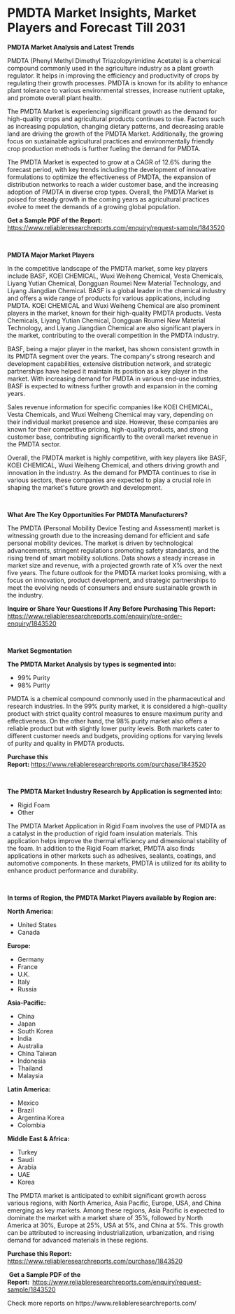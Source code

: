 <p><h1>PMDTA Market Insights, Market Players and Forecast Till 2031</h1></p><p><strong>PMDTA Market Analysis and Latest Trends</strong></p>
<p><p>PMDTA (Phenyl Methyl Dimethyl Triazolopyrimidine Acetate) is a chemical compound commonly used in the agriculture industry as a plant growth regulator. It helps in improving the efficiency and productivity of crops by regulating their growth processes. PMDTA is known for its ability to enhance plant tolerance to various environmental stresses, increase nutrient uptake, and promote overall plant health.</p><p>The PMDTA Market is experiencing significant growth as the demand for high-quality crops and agricultural products continues to rise. Factors such as increasing population, changing dietary patterns, and decreasing arable land are driving the growth of the PMDTA Market. Additionally, the growing focus on sustainable agricultural practices and environmentally friendly crop production methods is further fueling the demand for PMDTA.</p><p>The PMDTA Market is expected to grow at a CAGR of 12.6% during the forecast period, with key trends including the development of innovative formulations to optimize the effectiveness of PMDTA, the expansion of distribution networks to reach a wider customer base, and the increasing adoption of PMDTA in diverse crop types. Overall, the PMDTA Market is poised for steady growth in the coming years as agricultural practices evolve to meet the demands of a growing global population.</p></p>
<p><strong>Get a Sample PDF of the Report:&nbsp;</strong> <a href="https://www.reliableresearchreports.com/enquiry/request-sample/1843520">https://www.reliableresearchreports.com/enquiry/request-sample/1843520</a></p>
<p>&nbsp;</p>
<p><strong>PMDTA Major Market Players</strong></p>
<p><p>In the competitive landscape of the PMDTA market, some key players include BASF, KOEI CHEMICAL, Wuxi Weiheng Chemical, Vesta Chemicals, Liyang Yutian Chemical, Dongguan Roumei New Material Technology, and Liyang Jiangdian Chemical. BASF is a global leader in the chemical industry and offers a wide range of products for various applications, including PMDTA. KOEI CHEMICAL and Wuxi Weiheng Chemical are also prominent players in the market, known for their high-quality PMDTA products. Vesta Chemicals, Liyang Yutian Chemical, Dongguan Roumei New Material Technology, and Liyang Jiangdian Chemical are also significant players in the market, contributing to the overall competition in the PMDTA industry.</p><p>BASF, being a major player in the market, has shown consistent growth in its PMDTA segment over the years. The company's strong research and development capabilities, extensive distribution network, and strategic partnerships have helped it maintain its position as a key player in the market. With increasing demand for PMDTA in various end-use industries, BASF is expected to witness further growth and expansion in the coming years.</p><p>Sales revenue information for specific companies like KOEI CHEMICAL, Vesta Chemicals, and Wuxi Weiheng Chemical may vary, depending on their individual market presence and size. However, these companies are known for their competitive pricing, high-quality products, and strong customer base, contributing significantly to the overall market revenue in the PMDTA sector.</p><p>Overall, the PMDTA market is highly competitive, with key players like BASF, KOEI CHEMICAL, Wuxi Weiheng Chemical, and others driving growth and innovation in the industry. As the demand for PMDTA continues to rise in various sectors, these companies are expected to play a crucial role in shaping the market's future growth and development.</p></p>
<p>&nbsp;</p>
<p><strong>What Are The Key Opportunities For PMDTA Manufacturers?</strong></p>
<p><p>The PMDTA (Personal Mobility Device Testing and Assessment) market is witnessing growth due to the increasing demand for efficient and safe personal mobility devices. The market is driven by technological advancements, stringent regulations promoting safety standards, and the rising trend of smart mobility solutions. Data shows a steady increase in market size and revenue, with a projected growth rate of X% over the next five years. The future outlook for the PMDTA market looks promising, with a focus on innovation, product development, and strategic partnerships to meet the evolving needs of consumers and ensure sustainable growth in the industry.</p></p>
<p><strong>Inquire or Share Your Questions If Any Before Purchasing This Report:</strong> <a href="https://www.reliableresearchreports.com/enquiry/pre-order-enquiry/1843520">https://www.reliableresearchreports.com/enquiry/pre-order-enquiry/1843520</a></p>
<p>&nbsp;</p>
<p><strong>Market Segmentation</strong></p>
<p><strong>The PMDTA Market Analysis by types is segmented into:</strong></p>
<p><ul><li>99% Purity</li><li>98% Purity</li></ul></p>
<p><p>PMDTA is a chemical compound commonly used in the pharmaceutical and research industries. In the 99% purity market, it is considered a high-quality product with strict quality control measures to ensure maximum purity and effectiveness. On the other hand, the 98% purity market also offers a reliable product but with slightly lower purity levels. Both markets cater to different customer needs and budgets, providing options for varying levels of purity and quality in PMDTA products.</p></p>
<p><strong>Purchase this Report:&nbsp;</strong><a href="https://www.reliableresearchreports.com/purchase/1843520">https://www.reliableresearchreports.com/purchase/1843520</a></p>
<p>&nbsp;</p>
<p><strong>The PMDTA Market Industry Research by Application is segmented into:</strong></p>
<p><ul><li>Rigid Foam</li><li>Other</li></ul></p>
<p><p>The PMDTA Market Application in Rigid Foam involves the use of PMDTA as a catalyst in the production of rigid foam insulation materials. This application helps improve the thermal efficiency and dimensional stability of the foam. In addition to the Rigid Foam market, PMDTA also finds applications in other markets such as adhesives, sealants, coatings, and automotive components. In these markets, PMDTA is utilized for its ability to enhance product performance and durability.</p></p>
<p>&nbsp;</p>
<p><strong>In terms of Region, the PMDTA Market Players available by Region are:</strong></p>
<p>
    <p> <strong> North America: </strong>
        <ul>
            <li>United States</li>
            <li>Canada</li>
        </ul>
        </p> 
    <p> <strong> Europe: </strong>
        <ul>
            <li>Germany</li>
            <li>France</li>
            <li>U.K.</li>
            <li>Italy</li>
            <li>Russia</li>
        </ul>
        </p> 
    <p> <strong> Asia-Pacific: </strong>
        <ul>
            <li>China</li>
            <li>Japan</li>
            <li>South Korea</li>
            <li>India</li>
            <li>Australia</li>
            <li>China Taiwan</li>
            <li>Indonesia</li>
            <li>Thailand</li>
            <li>Malaysia</li>
        </ul>
        </p> 
    <p> <strong> Latin America: </strong>
        <ul>
            <li>Mexico</li>
            <li>Brazil</li>
            <li>Argentina Korea</li>
            <li>Colombia</li>
        </ul>
        </p> 
    <p> <strong> Middle East & Africa: </strong>
        <ul>
            <li>Turkey</li>
            <li>Saudi</li>
            <li>Arabia</li>
            <li>UAE</li>
            <li>Korea</li>
        </ul>
    </p>
    </p>
<p><p>The PMDTA market is anticipated to exhibit significant growth across various regions, with North America, Asia Pacific, Europe, USA, and China emerging as key markets. Among these regions, Asia Pacific is expected to dominate the market with a market share of 35%, followed by North America at 30%, Europe at 25%, USA at 5%, and China at 5%. This growth can be attributed to increasing industrialization, urbanization, and rising demand for advanced materials in these regions.</p></p>
<p><strong>Purchase this Report: </strong><a href="https://www.reliableresearchreports.com/purchase/1843520">https://www.reliableresearchreports.com/purchase/1843520</a></p>
<p>&nbsp;<strong>Get a Sample PDF of the Report:&nbsp;&nbsp;</strong><a href="https://www.reliableresearchreports.com/enquiry/request-sample/1843520">https://www.reliableresearchreports.com/enquiry/request-sample/1843520</a></p>
<p><strong></strong></p>
<p>Check more reports on https://www.reliableresearchreports.com/</p>